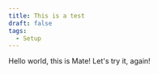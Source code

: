 ```yaml
---
title: This is a test
draft: false
tags:
  - Setup
---
```

 
Hello world, this is Mate!
Let's try it, again!
